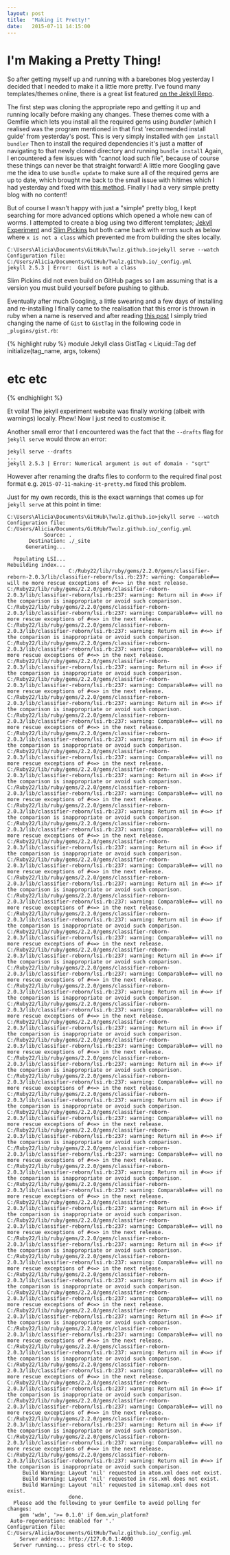```yaml
---
layout: post
title:  "Making it Pretty!"
date:   2015-07-11 14:15:00
---
```


# **I'm Making a Pretty Thing!**

So after getting myself up and running with a barebones blog yesterday I decided that I needed to make it a little more pretty. I've found many templates/themes online, there is a great list featured [on the Jekyll Repo][jekyllthemes].

The first step was cloning the appropriate repo and getting it up and running locally before making any changes. These themes come with a Gemfile which lets you install all the required gems using *bundler* (which I realised was the program mentioned in that first 'recommended install guide' from yesterday's post. This is very simply installed with `gem install bundler`
Then to install the required dependencies it's just a matter of navigating to that newly cloned directory and running `bundle install`
Again, I encountered a few issues with "cannot load such file", because of course these things can never be that straight forward!
A little more Googling gave me the idea to use `bundle update` to make sure all of the required gems are up to date, which brought me back to the small issue with hitimes which I had yesterday and fixed with [this method][stackoverflow].
Finally I had a very simple pretty blog with no content!

But of course I wasn't happy with just a "simple" pretty blog, I kept searching for more advanced options which opened a whole new can of worms. I attempted to create a blog using two different templates; [Jekyll Experiment][jekyll-experiment] and [Slim Pickins][slim-pickins] but both came back with errors such as below where `x is not a class` which prevented me from building the sites locally.

```
C:\Users\Alicia\Documents\GitHub\Twulz.github.io>jekyll serve --watch
Configuration file: C:/Users/Alicia/Documents/GitHub/Twulz.github.io/_config.yml
jekyll 2.5.3 | Error:  Gist is not a class
```

Slim Pickins did not even build on GitHub pages so I am assuming that is a version you must build yourself before pushing to github.

Eventually after much Googling, a little swearing and a few days of installing and re-installing I finally came to the realisation that this error is thrown in ruby when a name is reserved and after reading [this post][gist] I simply tried changing the name of `Gist` to `GistTag` in the following code in `_plugins/gist.rb`:

{% highlight ruby %}
module Jekyll
  class GistTag < Liquid::Tag
    def initialize(tag_name, args, tokens)
# etc etc
{% endhighlight %}

Et voila! The jekyll experiment website was finally working (albeit with warnings) locally. Phew! Now I just need to customise it.

Another small error that I encountered was the fact that the `--drafts` flag for `jekyll serve` would throw an error:

```
jekyll serve --drafts
...
jekyll 2.5.3 | Error: Numerical argument is out of domain - "sqrt"
```

However after renaming the drafts files to conform to the required final post format e.g. `2015-07-11-making-it-pretty.md` fixed this problem.




Just for my own records, this is the exact warnings that comes up for `jekyll serve` at this point in time:

```
C:\Users\Alicia\Documents\GitHub\Twulz.github.io>jekyll serve --watch
Configuration file: C:/Users/Alicia/Documents/GitHub/Twulz.github.io/_config.yml
            Source: .
       Destination: ./_site
      Generating...

  Populating LSI...
Rebuilding index...
                    C:/Ruby22/lib/ruby/gems/2.2.0/gems/classifier-reborn-2.0.3/lib/classifier-reborn/lsi.rb:237: warning: Comparable#== will no more rescue exceptions of #<=> in the next release.
C:/Ruby22/lib/ruby/gems/2.2.0/gems/classifier-reborn-2.0.3/lib/classifier-reborn/lsi.rb:237: warning: Return nil in #<=> if the comparison is inappropriate or avoid such comparison.
C:/Ruby22/lib/ruby/gems/2.2.0/gems/classifier-reborn-2.0.3/lib/classifier-reborn/lsi.rb:237: warning: Comparable#== will no more rescue exceptions of #<=> in the next release.
C:/Ruby22/lib/ruby/gems/2.2.0/gems/classifier-reborn-2.0.3/lib/classifier-reborn/lsi.rb:237: warning: Return nil in #<=> if the comparison is inappropriate or avoid such comparison.
C:/Ruby22/lib/ruby/gems/2.2.0/gems/classifier-reborn-2.0.3/lib/classifier-reborn/lsi.rb:237: warning: Comparable#== will no more rescue exceptions of #<=> in the next release.
C:/Ruby22/lib/ruby/gems/2.2.0/gems/classifier-reborn-2.0.3/lib/classifier-reborn/lsi.rb:237: warning: Return nil in #<=> if the comparison is inappropriate or avoid such comparison.
C:/Ruby22/lib/ruby/gems/2.2.0/gems/classifier-reborn-2.0.3/lib/classifier-reborn/lsi.rb:237: warning: Comparable#== will no more rescue exceptions of #<=> in the next release.
C:/Ruby22/lib/ruby/gems/2.2.0/gems/classifier-reborn-2.0.3/lib/classifier-reborn/lsi.rb:237: warning: Return nil in #<=> if the comparison is inappropriate or avoid such comparison.
C:/Ruby22/lib/ruby/gems/2.2.0/gems/classifier-reborn-2.0.3/lib/classifier-reborn/lsi.rb:237: warning: Comparable#== will no more rescue exceptions of #<=> in the next release.
C:/Ruby22/lib/ruby/gems/2.2.0/gems/classifier-reborn-2.0.3/lib/classifier-reborn/lsi.rb:237: warning: Return nil in #<=> if the comparison is inappropriate or avoid such comparison.
C:/Ruby22/lib/ruby/gems/2.2.0/gems/classifier-reborn-2.0.3/lib/classifier-reborn/lsi.rb:237: warning: Comparable#== will no more rescue exceptions of #<=> in the next release.
C:/Ruby22/lib/ruby/gems/2.2.0/gems/classifier-reborn-2.0.3/lib/classifier-reborn/lsi.rb:237: warning: Return nil in #<=> if the comparison is inappropriate or avoid such comparison.
C:/Ruby22/lib/ruby/gems/2.2.0/gems/classifier-reborn-2.0.3/lib/classifier-reborn/lsi.rb:237: warning: Comparable#== will no more rescue exceptions of #<=> in the next release.
C:/Ruby22/lib/ruby/gems/2.2.0/gems/classifier-reborn-2.0.3/lib/classifier-reborn/lsi.rb:237: warning: Return nil in #<=> if the comparison is inappropriate or avoid such comparison.
C:/Ruby22/lib/ruby/gems/2.2.0/gems/classifier-reborn-2.0.3/lib/classifier-reborn/lsi.rb:237: warning: Comparable#== will no more rescue exceptions of #<=> in the next release.
C:/Ruby22/lib/ruby/gems/2.2.0/gems/classifier-reborn-2.0.3/lib/classifier-reborn/lsi.rb:237: warning: Return nil in #<=> if the comparison is inappropriate or avoid such comparison.
C:/Ruby22/lib/ruby/gems/2.2.0/gems/classifier-reborn-2.0.3/lib/classifier-reborn/lsi.rb:237: warning: Comparable#== will no more rescue exceptions of #<=> in the next release.
C:/Ruby22/lib/ruby/gems/2.2.0/gems/classifier-reborn-2.0.3/lib/classifier-reborn/lsi.rb:237: warning: Return nil in #<=> if the comparison is inappropriate or avoid such comparison.
C:/Ruby22/lib/ruby/gems/2.2.0/gems/classifier-reborn-2.0.3/lib/classifier-reborn/lsi.rb:237: warning: Comparable#== will no more rescue exceptions of #<=> in the next release.
C:/Ruby22/lib/ruby/gems/2.2.0/gems/classifier-reborn-2.0.3/lib/classifier-reborn/lsi.rb:237: warning: Return nil in #<=> if the comparison is inappropriate or avoid such comparison.
C:/Ruby22/lib/ruby/gems/2.2.0/gems/classifier-reborn-2.0.3/lib/classifier-reborn/lsi.rb:237: warning: Comparable#== will no more rescue exceptions of #<=> in the next release.
C:/Ruby22/lib/ruby/gems/2.2.0/gems/classifier-reborn-2.0.3/lib/classifier-reborn/lsi.rb:237: warning: Return nil in #<=> if the comparison is inappropriate or avoid such comparison.
C:/Ruby22/lib/ruby/gems/2.2.0/gems/classifier-reborn-2.0.3/lib/classifier-reborn/lsi.rb:237: warning: Comparable#== will no more rescue exceptions of #<=> in the next release.
C:/Ruby22/lib/ruby/gems/2.2.0/gems/classifier-reborn-2.0.3/lib/classifier-reborn/lsi.rb:237: warning: Return nil in #<=> if the comparison is inappropriate or avoid such comparison.
C:/Ruby22/lib/ruby/gems/2.2.0/gems/classifier-reborn-2.0.3/lib/classifier-reborn/lsi.rb:237: warning: Comparable#== will no more rescue exceptions of #<=> in the next release.
C:/Ruby22/lib/ruby/gems/2.2.0/gems/classifier-reborn-2.0.3/lib/classifier-reborn/lsi.rb:237: warning: Return nil in #<=> if the comparison is inappropriate or avoid such comparison.
C:/Ruby22/lib/ruby/gems/2.2.0/gems/classifier-reborn-2.0.3/lib/classifier-reborn/lsi.rb:237: warning: Comparable#== will no more rescue exceptions of #<=> in the next release.
C:/Ruby22/lib/ruby/gems/2.2.0/gems/classifier-reborn-2.0.3/lib/classifier-reborn/lsi.rb:237: warning: Return nil in #<=> if the comparison is inappropriate or avoid such comparison.
C:/Ruby22/lib/ruby/gems/2.2.0/gems/classifier-reborn-2.0.3/lib/classifier-reborn/lsi.rb:237: warning: Comparable#== will no more rescue exceptions of #<=> in the next release.
C:/Ruby22/lib/ruby/gems/2.2.0/gems/classifier-reborn-2.0.3/lib/classifier-reborn/lsi.rb:237: warning: Return nil in #<=> if the comparison is inappropriate or avoid such comparison.
C:/Ruby22/lib/ruby/gems/2.2.0/gems/classifier-reborn-2.0.3/lib/classifier-reborn/lsi.rb:237: warning: Comparable#== will no more rescue exceptions of #<=> in the next release.
C:/Ruby22/lib/ruby/gems/2.2.0/gems/classifier-reborn-2.0.3/lib/classifier-reborn/lsi.rb:237: warning: Return nil in #<=> if the comparison is inappropriate or avoid such comparison.
C:/Ruby22/lib/ruby/gems/2.2.0/gems/classifier-reborn-2.0.3/lib/classifier-reborn/lsi.rb:237: warning: Comparable#== will no more rescue exceptions of #<=> in the next release.
C:/Ruby22/lib/ruby/gems/2.2.0/gems/classifier-reborn-2.0.3/lib/classifier-reborn/lsi.rb:237: warning: Return nil in #<=> if the comparison is inappropriate or avoid such comparison.
C:/Ruby22/lib/ruby/gems/2.2.0/gems/classifier-reborn-2.0.3/lib/classifier-reborn/lsi.rb:237: warning: Comparable#== will no more rescue exceptions of #<=> in the next release.
C:/Ruby22/lib/ruby/gems/2.2.0/gems/classifier-reborn-2.0.3/lib/classifier-reborn/lsi.rb:237: warning: Return nil in #<=> if the comparison is inappropriate or avoid such comparison.
C:/Ruby22/lib/ruby/gems/2.2.0/gems/classifier-reborn-2.0.3/lib/classifier-reborn/lsi.rb:237: warning: Comparable#== will no more rescue exceptions of #<=> in the next release.
C:/Ruby22/lib/ruby/gems/2.2.0/gems/classifier-reborn-2.0.3/lib/classifier-reborn/lsi.rb:237: warning: Return nil in #<=> if the comparison is inappropriate or avoid such comparison.
C:/Ruby22/lib/ruby/gems/2.2.0/gems/classifier-reborn-2.0.3/lib/classifier-reborn/lsi.rb:237: warning: Comparable#== will no more rescue exceptions of #<=> in the next release.
C:/Ruby22/lib/ruby/gems/2.2.0/gems/classifier-reborn-2.0.3/lib/classifier-reborn/lsi.rb:237: warning: Return nil in #<=> if the comparison is inappropriate or avoid such comparison.
C:/Ruby22/lib/ruby/gems/2.2.0/gems/classifier-reborn-2.0.3/lib/classifier-reborn/lsi.rb:237: warning: Comparable#== will no more rescue exceptions of #<=> in the next release.
C:/Ruby22/lib/ruby/gems/2.2.0/gems/classifier-reborn-2.0.3/lib/classifier-reborn/lsi.rb:237: warning: Return nil in #<=> if the comparison is inappropriate or avoid such comparison.
C:/Ruby22/lib/ruby/gems/2.2.0/gems/classifier-reborn-2.0.3/lib/classifier-reborn/lsi.rb:237: warning: Comparable#== will no more rescue exceptions of #<=> in the next release.
C:/Ruby22/lib/ruby/gems/2.2.0/gems/classifier-reborn-2.0.3/lib/classifier-reborn/lsi.rb:237: warning: Return nil in #<=> if the comparison is inappropriate or avoid such comparison.
C:/Ruby22/lib/ruby/gems/2.2.0/gems/classifier-reborn-2.0.3/lib/classifier-reborn/lsi.rb:237: warning: Comparable#== will no more rescue exceptions of #<=> in the next release.
C:/Ruby22/lib/ruby/gems/2.2.0/gems/classifier-reborn-2.0.3/lib/classifier-reborn/lsi.rb:237: warning: Return nil in #<=> if the comparison is inappropriate or avoid such comparison.
C:/Ruby22/lib/ruby/gems/2.2.0/gems/classifier-reborn-2.0.3/lib/classifier-reborn/lsi.rb:237: warning: Comparable#== will no more rescue exceptions of #<=> in the next release.
C:/Ruby22/lib/ruby/gems/2.2.0/gems/classifier-reborn-2.0.3/lib/classifier-reborn/lsi.rb:237: warning: Return nil in #<=> if the comparison is inappropriate or avoid such comparison.
C:/Ruby22/lib/ruby/gems/2.2.0/gems/classifier-reborn-2.0.3/lib/classifier-reborn/lsi.rb:237: warning: Comparable#== will no more rescue exceptions of #<=> in the next release.
C:/Ruby22/lib/ruby/gems/2.2.0/gems/classifier-reborn-2.0.3/lib/classifier-reborn/lsi.rb:237: warning: Return nil in #<=> if the comparison is inappropriate or avoid such comparison.
     Build Warning: Layout 'nil' requested in atom.xml does not exist.
     Build Warning: Layout 'nil' requested in rss.xml does not exist.
     Build Warning: Layout 'nil' requested in sitemap.xml does not exist.
                    done.
  Please add the following to your Gemfile to avoid polling for changes:
    gem 'wdm', '>= 0.1.0' if Gem.win_platform?
 Auto-regeneration: enabled for '.'
Configuration file: C:/Users/Alicia/Documents/GitHub/Twulz.github.io/_config.yml
    Server address: http://127.0.0.1:4000
  Server running... press ctrl-c to stop.
```


[jekyllthemes]:		https://github.com/jekyll/jekyll/wiki/Themes
[jekyll-experiment]:https://github.com/tokkonopapa/jekyll-experiment
[slim-pickins]:		https://github.com/chrisanthropic/slim-pickins-jekyll-theme
[stackoverflow]:	http://stackoverflow.com/questions/28985481/hitimes-require-error-when-running-jekyll-serve-on-windows-8-1
[gist]:				http://brandontilley.com/2011/01/31/gist-tag-for-jekyll.html